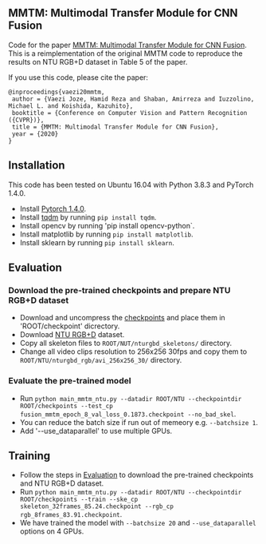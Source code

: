 ## MMTM: Multimodal Transfer Module for CNN Fusion

Code for the paper [MMTM: Multimodal Transfer Module for CNN Fusion](https://arxiv.org/abs/1911.08670). This is a reimplementation of the original MMTM code to reproduce the results on NTU RGB+D dataset in Table 5 of the paper.

If you use this code, please cite the paper:

```
@inproceedings{vaezi20mmtm,
 author = {Vaezi Joze, Hamid Reza and Shaban, Amirreza and Iuzzolino, Michael L. and Koishida, Kazuhito},
 booktitle = {Conference on Computer Vision and Pattern Recognition ({CVPR})},
 title = {MMTM: Multimodal Transfer Module for CNN Fusion},
 year = {2020}
}
```

## Installation
This code has been tested on Ubuntu 16.04 with Python 3.8.3 and PyTorch 1.4.0.
* Install [Pytorch 1.4.0](https://pytorch.org).
* Install [tqdm](https://github.com/tqdm/tqdm) by running `pip install tqdm`.
* Install opencv by running 'pip install opencv-python`.
* Install matplotlib by running `pip install matplotlib`.
* Install sklearn by running `pip install sklearn`.

## Evaluation

### Download the pre-trained checkpoints and prepare NTU RGB+D dataset
* Download and uncompress the [checkpoints](https://gtvault-my.sharepoint.com/:u:/g/personal/ashaban6_gatech_edu/EZQR-QfpPqZPnK_ClGGkbtYBuDqWgWUdlsdun5p316uHIQ?e=1Nz8FI) and place them in 'ROOT/checkpoint' dicrectory.
* Download [NTU RGB+D](http://rose1.ntu.edu.sg/datasets/actionrecognition.asp) dataset.
* Copy all skeleton files to `ROOT/NUT/nturgbd_skeletons/` directory. 
* Change all video clips resolution to 256x256 30fps and copy them to `ROOT/NTU/nturgbd_rgb/avi_256x256_30/` directory.

### Evaluate the pre-trained model
* Run `python main_mmtm_ntu.py --datadir ROOT/NTU --checkpointdir ROOT/checkpoints --test_cp fusion_mmtm_epoch_8_val_loss_0.1873.checkpoint --no_bad_skel`.
* You can reduce the batch size if run out of memeory e.g. `--batchsize 1`.
* Add '--use_dataparallel' to use multiple GPUs.

## Training
* Follow the steps in [Evaluation](#Evaluation) to download the pre-trained checkpoints and NTU RGB+D dataset.
* Run `python main_mmtm_ntu.py --datadir ROOT/NTU --checkpointdir ROOT/checkpoints --train --ske_cp skeleton_32frames_85.24.checkpoint --rgb_cp rgb_8frames_83.91.checkpoint`.
* We have trained the model with `--batchsize 20` and `--use_dataparallel` options on 4 GPUs.
